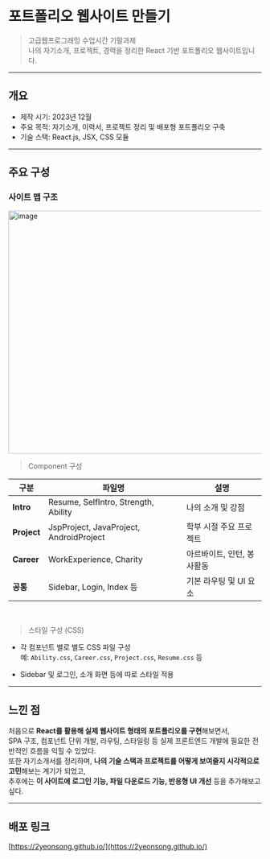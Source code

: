 # 포트폴리오 웹사이트 만들기

> 고급웹프로그래밍 수업시간 기말과제<br>
> 나의 자기소개, 프로젝트, 경력을 정리한 React 기반 포트폴리오 웹사이트입니다.  

---

## 개요

- 제작 시기: 2023년 12월
- 주요 목적: 자기소개, 이력서, 프로젝트 정리 및 배포형 포트폴리오 구축
- 기술 스택: React.js, JSX, CSS 모듈

---

## 주요 구성

### 사이트 맵 구조
<img width="1125" height="483" alt="image" src="https://github.com/user-attachments/assets/61513a98-a567-47ec-adc9-77552e81bdac" />

<br>

> Component 구성

| 구분 | 파일명 | 설명 |
|------|--------|------|
| **Intro** | Resume, SelfIntro, Strength, Ability | 나의 소개 및 강점 |
| **Project** | JspProject, JavaProject, AndroidProject | 학부 시절 주요 프로젝트 |
| **Career** | WorkExperience, Charity | 아르바이트, 인턴, 봉사활동 |
| **공통** | Sidebar, Login, Index 등 | 기본 라우팅 및 UI 요소 |

<br>

> 스타일 구성 (CSS)

- 각 컴포넌트 별로 별도 CSS 파일 구성  
  예: `Ability.css`, `Career.css`, `Project.css`, `Resume.css` 등

- Sidebar 및 로그인, 소개 화면 등에 따로 스타일 적용

---

## 느낀 점

처음으로 **React를 활용해 실제 웹사이트 형태의 포트폴리오를 구현**해보면서,  
SPA 구조, 컴포넌트 단위 개발, 라우팅, 스타일링 등 실제 프론트엔드 개발에 필요한 전반적인 흐름을 익힐 수 있었다.
<br>
또한 자기소개서를 정리하며, **나의 기술 스택과 프로젝트를 어떻게 보여줄지 시각적으로 고민**해보는 계기가 되었고,  
추후에는 **이 사이트에 로그인 기능, 파일 다운로드 기능, 반응형 UI 개선** 등을 추가해보고 싶다.

---

## 배포 링크

[https://2yeonsong.github.io/](https://2yeonsong.github.io/)
